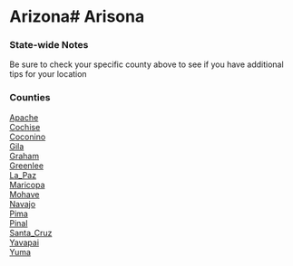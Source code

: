 # Arizona# Arisona

### State-wide Notes
Be sure to check your specific county above to see if you have additional tips for your location

### Counties
[Apache](Apache.md)\
[Cochise](Cochise.md)\
[Coconino](Coconino.md)\
[Gila](Gila.md)\
[Graham](Graham.md)\
[Greenlee](Greenlee.md)\
[La_Paz](La_Paz.md)\
[Maricopa](Maricopa.md)\
[Mohave](Mohave.md)\
[Navajo](Navajo.md)\
[Pima](Pima.md)\
[Pinal](Pinal.md)\
[Santa_Cruz](Santa_Cruz.md)\
[Yavapai](Yavapai.md)\
[Yuma](Yuma.md)
